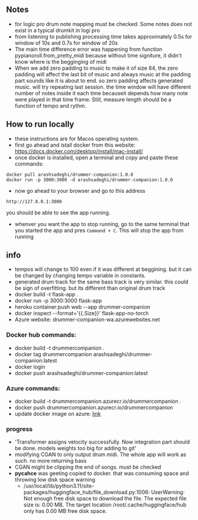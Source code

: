 ## Notes
- for logic pro drum note mapping must be checked. Some notes does not exist in a typical drumkit in logi pro
- from listening to publishing processing time takes approximately 0.5s for window of 10s and 0.7s for window of 20s
- The main time difference error was happening from function pypianoroll.from_pretty_midi because without time signiture, it didn't know where is the begginging of midi
- When we add zero padding to music to make it of size 64, the zero padding will affect the last bit of music and always music at the padding part sounds like it is about to end.
    so zero padding affects generated music. will try repeating last session. the time window will have different number of notes inside it each time becauseit depends how many note
    were played in that time frame. Still, measure length should be a function of tempo and rythm.
## How to run locally
- these instructions are for Macos operating system.
- first go ahead and istall docker from this website: https://docs.docker.com/desktop/install/mac-install/
- once docker is installed, open a terminal and copy and paste these commands:
```
docker pull arashsadeghi/drummer-companion:1.0.0
docker run -p 3000:3000 -d arashsadeghi/drummer-companion:1.0.0
```
- now go ahead to your browser and go to this address
```
http://127.0.0.1:3000
```
you should be able to see the app running.
- whenver you want the app to stop running, go to the same terminal that you started the app and pres ```Command + C```. This will stop the app from running

## info
- tempos will change to 100 even if it was different at beggining. but it can be changed by changing tempo variable in constants. 
- generated drum track for the same bass track is very similar. this could be sign of overfitting. but its different than original drum track
- docker build -t flask-app .
- docker run -p 3000:3000 flask-app 
- heroku container:push web --app drummer-companion
- docker inspect --format='{{.Size}}' flask-app-no-torch
- Azure website: drummer-companion-wa.azurewebsites.net

### Docker hub commands:
-  docker build -t drummercompanion .  
-  docker tag drummercompanion arashsadeghi/drummer-companion:latest
- docker login   
- docker push arashsadeghi/drummer-companion:latest   

### Azure commands:
-  docker build -t drummercompanion.azurecr.io/drummercompanion  .
-  docker push drummercompanion.azurecr.io/drummercompanion
- update docker image on azure: [link](https://stackoverflow.com/questions/57241655/switch-docker-image-in-azure-appservice)
### progress
- 'Transformer assigns velocity successfully. Now integration part should be done. models weights too big for adding to git'
- modifying CGAN to only output drum midi. The whole app will work as such. no more returning bass
- CGAN might be clipping the end of songs. must be checked
- __pycahce__ was geeting copied to docker. that was consuming space and throwing low disk space warning
    - /usr/local/lib/python3.11/site-packages/huggingface_hub/file_download.py:1006: UserWarning: Not enough free disk space to download the file. The expected file size is: 0.00 MB. The target location /root/.cache/huggingface/hub only has 0.00 MB free disk space.

